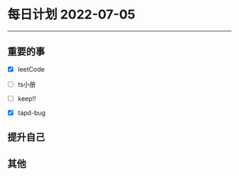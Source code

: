 #  每日计划 2022-07-05
---
## 重要的事
- [x]  leetCode
- [ ]  ts小册
- [ ]  keep!!
- [x] tapd-bug



## 提升自己

  



## 其他








